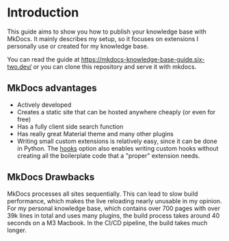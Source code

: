 # Introduction

This guide aims to show you how to publish your knowledge base with MkDocs.
It mainly describes my setup, so it focuses on extensions I personally use or created for my knowledge base.

You can read the guide at <https://mkdocs-knowledge-base-guide.six-two.dev/> or you can clone this repository and serve it with mkdocs.

## MkDocs advantages

- Actively developed
- Creates a static site that can be hosted anywhere cheaply (or even for free)
- Has a fully client side search function
- Has really great Material theme and many other plugins
- Writing small custom extensions is relatively easy, since it can be done in Python.
    The [hooks](https://www.mkdocs.org/user-guide/configuration/#hooks) option also enables writing custom hooks without creating all the boilerplate code that a "proper" extension needs.

## MkDocs Drawbacks

MkDocs processes all sites sequentially.
This can lead to slow build performance, which makes the live reloading nearly unusable in my opinion.
For my personal knowledge base, which contains over 700 pages with over 39k lines in total and uses many plugins, the build process takes around 40 seconds on a M3 Macbook.
In the CI/CD pipeline, the build takes much longer.
